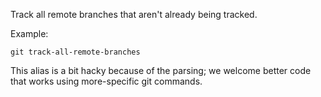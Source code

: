 Track all remote branches that aren't already being tracked.

Example:

```shell
git track-all-remote-branches
```

This alias is a bit hacky because of the parsing;
we welcome better code that works using more-specific
git commands.
